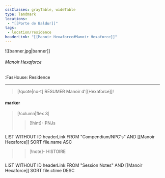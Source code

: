 ```yaml
---
cssClasses: grayTable, wideTable
type: landmark
locations:
 - "[[Porte de Baldur]]"
tags:
 - location/residence
headerLink: "[[Manoir Hexaforce#Manoir Hexaforce]]"
---
```


![[banner.jpg|banner]]
###### Manoir Hexaforce
<span class="sub2">:FasHouse: Residence</span>
___

> [!quote|no-t] RÉSUMER
>Manoir d'[[Hexaforce]]!

#### marker
> [!column|flex 3]
> > [!hint]-  PNJs
> >```dataview
LIST WITHOUT ID headerLink
FROM "Compendium/NPC's" AND [[Manoir Hexaforce]]
SORT file.name ASC
> 
>> [!note]- HISTOIRE
>>```dataview
LIST WITHOUT ID headerLink
FROM "Session Notes" AND [[Manoir Hexaforce]]
SORT file.ctime DESC